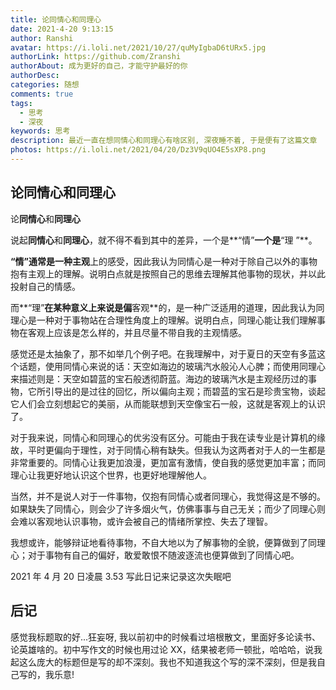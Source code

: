 ```yaml
---
title: 论同情心和同理心
date: 2021-4-20 9:13:15
author: Ranshi
avatar: https://i.loli.net/2021/10/27/quMyIgbaD6tURx5.jpg
authorLink: https://github.com/Zranshi
authorAbout: 成为更好的自己，才能守护最好的你
authorDesc:
categories: 随想
comments: true
tags:
  - 思考
  - 深夜
keywords: 思考
description: 最近一直在想同情心和同理心有啥区别, 深夜睡不着, 于是便有了这篇文章
photos: https://i.loli.net/2021/04/20/Dz3V9qUO4E5sXP8.png
---
```


## 论同情心和同理心

论**同情心**和**同理心**

说起**同情心**和**同理心**，就不得不看到其中的差异，一个是**“情”**一个是**“理 ”**。

**“情”**通常是一种**主观**上的感受，因此我认为同情心是一种对于除自己以外的事物抱有主观上的理解。说明白点就是按照自己的思维去理解其他事物的现状，并以此投射自己的情感。

而**“理”**在某种意义上来说是偏**客观**的，是一种广泛适用的道理，因此我认为同理心是一种对于事物站在合理性角度上的理解。说明白点，同理心能让我们理解事物在客观上应该是怎么样的，并且尽量不带自我的主观情感。

感觉还是太抽象了，那不如举几个例子吧。在我理解中，对于夏日的天空有多蓝这个话题，使用同情心来说的话：天空如海边的玻璃汽水般沁人心脾；而使用同理心来描述则是：天空如碧蓝的宝石般透彻蔚蓝。海边的玻璃汽水是主观经历过的事物，它所引导出的是过往的回忆，所以偏向主观；而碧蓝的宝石是珍贵宝物，谈起它人们会立刻想起它的美丽，从而能联想到天空像宝石一般，这就是客观上的认识了。

对于我来说，同情心和同理心的优劣没有区分。可能由于我在读专业是计算机的缘故，平时更偏向于理性，对于同情心稍有缺失。但我认为这两者对于人的一生都是非常重要的。同情心让我更加浪漫，更加富有激情，使自我的感觉更加丰富；而同理心让我更好地认识这个世界，也更好地理解他人。

当然，并不是说人对于一件事物，仅抱有同情心或者同理心，我觉得这是不够的。如果缺失了同情心，则会少了许多烟火气，仿佛事事与自己无关；而少了同理心则会难以客观地认识事物，或许会被自己的情绪所掌控、失去了理智。

我想或许，能够辩证地看待事物，不自大地以为了解事物的全貌，便算做到了同理心；对于事物有自己的偏好，敢爱敢恨不随波逐流也便算做到了同情心吧。

2021 年 4 月 20 日凌晨 3.53 写此日记来记录这次失眠吧

## 后记

感觉我标题取的好...狂妄呀, 我以前初中的时候看过培根散文，里面好多论读书、论英雄啥的。初中写作文的时候也用过论 XX，结果被老师一顿批，哈哈哈，说我起这么庞大的标题但是写的却不深刻。我也不知道我这个写的深不深刻，但是我自己写的，我乐意!

